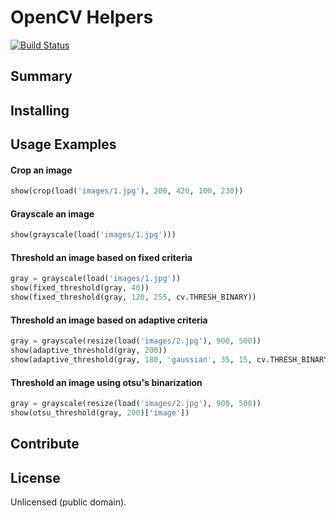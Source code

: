 # OpenCV Helpers
[![Build Status](https://travis-ci.org/abarrak/opencv-helpers.svg?branch=master)](https://travis-ci.org/abarrak/opencv-helpers)

## Summary



## Installing



## Usage Examples

#### Crop an image
```python
show(crop(load('images/1.jpg'), 200, 420, 100, 230))
```
#### Grayscale an image
```python
show(grayscale(load('images/1.jpg')))
```

#### Threshold an image based on fixed criteria
```python
gray = grayscale(load('images/1.jpg'))
show(fixed_threshold(gray, 40))
show(fixed_threshold(gray, 120, 255, cv.THRESH_BINARY))
```

#### Threshold an image based on adaptive criteria
```python
gray = grayscale(resize(load('images/2.jpg'), 900, 500))
show(adaptive_threshold(gray, 200))
show(adaptive_threshold(gray, 180, 'gaussian', 35, 15, cv.THRESH_BINARY))
```

#### Threshold an image using otsu's binarization
```python
gray = grayscale(resize(load('images/2.jpg'), 900, 500))
show(otsu_threshold(gray, 200)['image'])
```



## Contribute



## License
Unlicensed (public domain).
